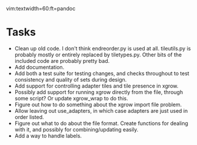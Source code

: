 vim:textwidth=60:ft=pandoc

# Tasks

* Clean up old code. I don't think endreorder.py is used at
  all. tileutils.py is probably mostly or entirely replaced
  by tiletypes.py. Other bits of the included code are
  probably pretty bad.
* Add documentation.
* Add both a test suite for testing changes, and checks
  throughout to test consistency and quality of sets during
  design.
* Add support for controlling adapter tiles and tile
  presence in xgrow.
* Possibly add support for running xgrow directly from the
  file, through some script? Or update xgrow_wrap to do
  this.
* Figure out how to do something about the xgrow import file
  problem.
* Allow leaving out use_adapters, in which case adapters are
  just used in order listed.
* Figure out what to do about the file format. Create
  functions for dealing with it, and possibly for
  combining/updating easily.
* Add a way to handle labels.
